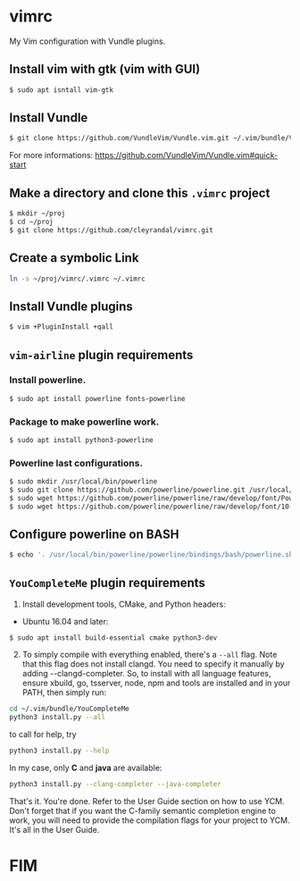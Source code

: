 # vimrc

My Vim configuration with Vundle plugins.

## Install vim with gtk (vim with GUI)
```bash
$ sudo apt isntall vim-gtk
```

## Install Vundle
```bash
$ git clone https://github.com/VundleVim/Vundle.vim.git ~/.vim/bundle/Vundle.vim
```

For more informations: https://github.com/VundleVim/Vundle.vim#quick-start

## Make a directory and clone this `.vimrc` project
```bash
$ mkdir ~/proj
$ cd ~/proj
$ git clone https://github.com/cleyrandal/vimrc.git
```

## Create a symbolic Link
```bash
ln -s ~/proj/vimrc/.vimrc ~/.vimrc
```

## Install Vundle plugins
```bash
$ vim +PluginInstall +qall
```

## `vim-airline` plugin requirements

### Install powerline.
```bash
$ sudo apt install powerline fonts-powerline
```

### Package to make powerline work.
```bash
$ sudo apt install python3-powerline
```

### Powerline last configurations.
```bash
$ sudo mkdir /usr/local/bin/powerline
$ sudo git clone https://github.com/powerline/powerline.git /usr/local/bin/powerline/
$ sudo wget https://github.com/powerline/powerline/raw/develop/font/PowerlineSymbols.otf -O /usr/share/fonts/PowerlineSymbols.otf
$ sudo wget https://github.com/powerline/powerline/raw/develop/font/10-powerline-symbols.conf -O /etc/fonts/conf.d/10-powerline-symbols.conf
```

## Configure powerline on BASH
```bash
$ echo '. /usr/local/bin/powerline/powerline/bindings/bash/powerline.sh' >> ~/.bashrc
```

## `YouCompleteMe` plugin requirements

1. Install development tools, CMake, and Python headers:

- Ubuntu 16.04 and later:

```
$ sudo apt install build-essential cmake python3-dev
```


2. To simply compile with everything enabled, there's a `--all` flag. Note that this flag does not install clangd. You need to specify it manually by adding --clangd-completer. So, to install with all language features, ensure xbuild, go, tsserver, node, npm and tools are installed and in your PATH, then simply run:

```bash
cd ~/.vim/bundle/YouCompleteMe
python3 install.py --all
```

to call for help, try

```bash
python3 install.py --help
```

In my case, only **C** and **java** are available:

```bash
python3 install.py --clang-completer --java-completer
```

That's it. You're done. Refer to the User Guide section on how to use YCM. Don't forget that if you want the C-family semantic completion engine to work, you will need to provide the compilation flags for your project to YCM. It's all in the User Guide.

# FIM
